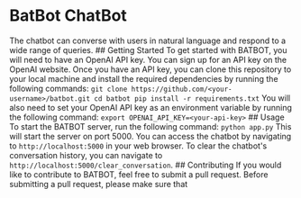 # BatBot ChatBot
The chatbot can converse with users in natural language and respond to a wide range of queries. ## Getting Started To get started with BATBOT, you will need to have an OpenAI API key. You can sign up for an API key on the OpenAI website. Once you have an API key, you can clone this repository to your local machine and install the required dependencies by running the following commands: ``` git clone https://github.com/<your-username>/batbot.git cd batbot pip install -r requirements.txt ``` You will also need to set your OpenAI API key as an environment variable by running the following command: ``` export OPENAI_API_KEY=<your-api-key> ``` ## Usage To start the BATBOT server, run the following command: ``` python app.py ``` This will start the server on port 5000. You can access the chatbot by navigating to `http://localhost:5000` in your web browser. To clear the chatbot's conversation history, you can navigate to `http://localhost:5000/clear_conversation`. ## Contributing If you would like to contribute to BATBOT, feel free to submit a pull request. Before submitting a pull request, please make sure that
